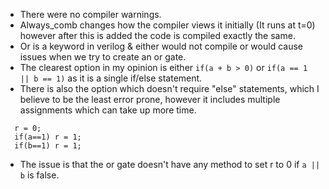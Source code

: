 * There were no compiler warnings.
* Always_comb changes how the compiler views it initially (It runs at t=0) however after this is added the code is compiled exactly the same.
* Or is a keyword in verilog & either would not compile or would cause issues when we try to create an or gate.
* The clearest option in my opinion is either ```if(a + b > 0)``` or  ```if(a == 1 || b == 1)``` as it is a single if/else statement.
* There is also the option which doesn't require "else" statements, which I believe to be the least error prone, however it includes multiple assignments which can take up more time.
```
  r = 0;
  if(a==1) r = 1;
  if(b==1) r = 1;

```
* The issue is that the or gate doesn't have any method to set r to 0 if ```a || b``` is false.